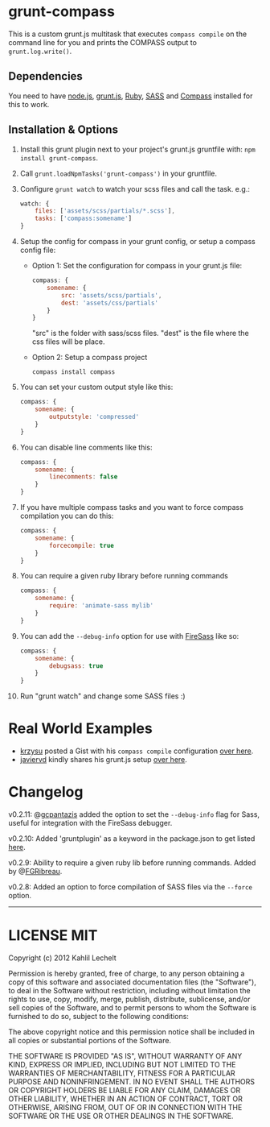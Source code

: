 # grunt-compass

This is a custom grunt.js multitask that executes `compass compile` on the command line for you and prints the COMPASS output to `grunt.log.write()`.

## Dependencies

You need to have [node.js](http://nodejs.org/), [grunt.js](https://github.com/cowboy/grunt), [Ruby](http://www.ruby-lang.org/), [SASS](http://sass-lang.com/) and [Compass](http://compass-style.org/) installed for this to work.

## Installation & Options

1. Install this grunt plugin next to your project's grunt.js gruntfile with: `npm install grunt-compass`.
2. Call `grunt.loadNpmTasks('grunt-compass')` in your gruntfile.
3. Configure `grunt watch` to watch your scss files and call the task.
	e.g.:

	```javascript
	watch: {
	    files: ['assets/scss/partials/*.scss'],
	    tasks: ['compass:somename']
	}
	```

4. Setup the config for compass in your grunt config, or setup a compass config file:
	* Option 1: Set the configuration for compass in your grunt.js file:

		```javascript
		compass: {
            somename: {
                src: 'assets/scss/partials',
                dest: 'assets/css/partials'
            }
		}
		```

		"src" is the folder with sass/scss files.
		"dest" is the file where the css files will be place.
	* Option 2: Setup a compass project
		```
		compass install compass
		```
5. You can set your custom output style like this:

    ```javascript
    compass: {
        somename: {
            outputstyle: 'compressed'
        }
    }
    ```
6. You can disable line comments like this:

    ```javascript
    compass: {
        somename: {
            linecomments: false
        }
    }
    ```
7. If you have multiple compass tasks and you want to force compass compilation you can do this:

    ```javascript
    compass: {
        somename: {
            forcecompile: true
        }
    }
    ```

8. You can require a given ruby library before running commands

    ```javascript
    compass: {
        somename: {
            require: 'animate-sass mylib'
        }
    }
    ```

9. You can add the `--debug-info` option for use with [FireSass](https://addons.mozilla.org/en-US/firefox/addon/firesass-for-firebug/) like so:

    ```javascript
    compass: {
        somename: {
            debugsass: true
        }
    }
    ```


10. Run "grunt watch" and change some SASS files :)

# Real World Examples

* [krzysu](https://github.com/krzysu) posted a Gist with his `compass compile` configuration [over here](https://gist.github.com/2917330).
* [javiervd](https://github.com/javiervd) kindly shares his grunt.js setup [over here](https://gist.github.com/2941501).

# Changelog

v0.2.11: @[gcpantazis](https://github.com/gcpantazis) added the option to set the `--debug-info` flag for Sass, useful for integration with the FireSass debugger.

v0.2.10: Added 'gruntplugin' as a keyword in the package.json to get listed [here](http://jsfiddle.net/cowboy/qzRjD/show/).

v0.2.9: Ability to require a given ruby lib before running commands. Added by @[FGRibreau](https://github.com/FGRibreau).

v0.2.8: Added an option to force compilation of SASS files via the `--force` option.

----

# LICENSE MIT

Copyright (c) 2012 Kahlil Lechelt

Permission is hereby granted, free of charge, to any person
obtaining a copy of this software and associated documentation
files (the "Software"), to deal in the Software without
restriction, including without limitation the rights to use,
copy, modify, merge, publish, distribute, sublicense, and/or sell
copies of the Software, and to permit persons to whom the
Software is furnished to do so, subject to the following
conditions:

The above copyright notice and this permission notice shall be
included in all copies or substantial portions of the Software.

THE SOFTWARE IS PROVIDED "AS IS", WITHOUT WARRANTY OF ANY KIND,
EXPRESS OR IMPLIED, INCLUDING BUT NOT LIMITED TO THE WARRANTIES
OF MERCHANTABILITY, FITNESS FOR A PARTICULAR PURPOSE AND
NONINFRINGEMENT. IN NO EVENT SHALL THE AUTHORS OR COPYRIGHT
HOLDERS BE LIABLE FOR ANY CLAIM, DAMAGES OR OTHER LIABILITY,
WHETHER IN AN ACTION OF CONTRACT, TORT OR OTHERWISE, ARISING
FROM, OUT OF OR IN CONNECTION WITH THE SOFTWARE OR THE USE OR
OTHER DEALINGS IN THE SOFTWARE.
